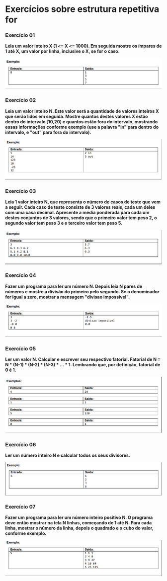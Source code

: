 # Exercícios sobre estrutura repetitiva for

### Exercício 01

**Leia um valor inteiro X (1 <= X <= 1000). Em seguida mostre os ímpares de 1 até X, um valor por linha, inclusive o X, se for o caso.**

![Example](../imagens/ex_for1.png)

### Exercício 02 

**Leia um valor inteiro N. Este valor será a quantidade de valores inteiros X que serão lidos em seguida. Mostre quantos destes valores X estão dentro do intervalo [10,20] e quantos estão fora do intervalo, mostrando essas informações conforme exemplo (use a palavra "in" para dentro do intervalo, e "out" para fora do intervalo).**

![Example](../imagens/ex_for2.png)

### Exercício 03

**Leia 1 valor inteiro N, que representa o número de casos de teste que vem a seguir. Cada caso de teste consiste de 3 valores reais, cada um deles com uma casa decimal. Apresente a média ponderada para cada um destes conjuntos de 3 valores, sendo que o primeiro valor tem peso 2, o segundo valor tem peso 3 e o terceiro valor tem peso 5.**

![Example](../imagens/ex_for3.png)

### Exercício 04

**Fazer um programa para ler um número N. Depois leia N pares de números e mostre a divisão do primeiro pelo segundo. Se o denominador for igual a zero, mostrar a mensagem "divisao impossivel".**

![Example](../imagens/ex_for4.png)

### Exercício 05

**Ler um valor N. Calcular e escrever seu respectivo fatorial. Fatorial de N = N * (N-1) * (N-2) * (N-3) * ... * 1. Lembrando que, por definição, fatorial de 0 é 1.**

![Example](../imagens/ex_for5.png)

### Exercício 06

**Ler um número inteiro N e calcular todos os seus divisores.**

![Example](../imagens/ex_for6.png)

### Exercício 07

**Fazer um programa para ler um número inteiro positivo N. O programa deve então mostrar na tela N linhas, começando de 1 até N. Para cada linha, mostrar o número da linha, depois o quadrado e o cubo do valor, conforme exemplo.**

![Example](../imagens/ex_for7.png)


